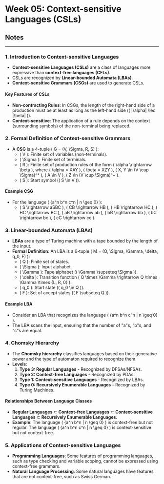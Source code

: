 # Week 05: Context-sensitive Languages (CSLs)
## Notes
---

### 1. Introduction to Context-sensitive Languages
- **Context-sensitive Languages (CSLs)** are a class of languages more expressive than **context-free languages (CFLs)**.
- CSLs are recognized by **Linear-bounded Automata (LBAs)**.
- **Context-sensitive Grammars (CSGs)** are used to generate CSLs.

#### Key Features of CSLs
- **Non-contracting Rules**: In CSGs, the length of the right-hand side of a production must be at least as long as the left-hand side (\( |\alpha| \leq |\beta| \)).
- **Context-sensitive**: The application of a rule depends on the context (surrounding symbols) of the non-terminal being replaced.

### 2. Formal Definition of Context-sensitive Grammars
- A **CSG** is a 4-tuple \( G = (V, \Sigma, R, S) \):
  - \( V \): Finite set of variables (non-terminals).
  - \( \Sigma \): Finite set of terminals.
  - \( R \): Finite set of production rules of the form \( \alpha \rightarrow \beta \), where \( \alpha = XAY \), \( \beta = XZY \), \( X, Y \in (V \cup \Sigma)^* \), \( A \in V \), \( Z \in (V \cup \Sigma)^+ \).
  - \( S \): Start symbol (\( S \in V \)).

#### Example CSG
- For the language \( \{a^n b^n c^n | n \geq 0\} \):
  - \( S \rightarrow aSBC \), \( CB \rightarrow HB \), \( HB \rightarrow HC \), \( HC \rightarrow BC \), \( aB \rightarrow ab \), \( bB \rightarrow bb \), \( bC \rightarrow bc \), \( cC \rightarrow cc \).

### 3. Linear-bounded Automata (LBAs)
- **LBAs** are a type of Turing machine with a tape bounded by the length of the input.
- **Formal Definition**: An LBA is a 6-tuple \( M = (Q, \Sigma, \Gamma, \delta, q_0, F) \):
  - \( Q \): Finite set of states.
  - \( \Sigma \): Input alphabet.
  - \( \Gamma \): Tape alphabet (\( \Gamma \supseteq \Sigma \)).
  - \( \delta \): Transition function \( Q \times \Gamma \rightarrow Q \times \Gamma \times \{L, R, 0\} \).
  - \( q_0 \): Start state (\( q_0 \in Q \)).
  - \( F \): Set of accept states (\( F \subseteq Q \)).

#### Example LBA
- Consider an LBA that recognizes the language \( \{a^n b^n c^n | n \geq 0\} \).
- The LBA scans the input, ensuring that the number of "a"s, "b"s, and "c"s are equal.

### 4. Chomsky Hierarchy
- The **Chomsky hierarchy** classifies languages based on their generative power and the type of automaton required to recognize them.
- **Levels**:
  1. **Type 3: Regular Languages** - Recognized by DFSAs/NFSAs.
  2. **Type 2: Context-free Languages** - Recognized by PDAs.
  3. **Type 1: Context-sensitive Languages** - Recognized by LBAs.
  4. **Type 0: Recursively Enumerable Languages** - Recognized by Turing Machines.

#### Relationships Between Language Classes
- **Regular Languages** ⊂ **Context-free Languages** ⊂ **Context-sensitive Languages** ⊂ **Recursively Enumerable Languages**.
- **Example**: The language \( \{a^n b^n | n \geq 0\} \) is context-free but not regular. The language \( \{a^n b^n c^n | n \geq 0\} \) is context-sensitive but not context-free.

### 5. Applications of Context-sensitive Languages
- **Programming Languages**: Some features of programming languages, such as type checking and variable scoping, cannot be expressed using context-free grammars.
- **Natural Language Processing**: Some natural languages have features that are not context-free, such as Swiss German.
